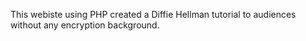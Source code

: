 This  webiste using PHP created a Diffie Hellman tutorial to audiences without any encryption background.  
